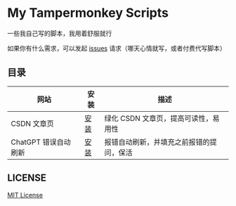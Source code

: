 # My Tampermonkey Scripts

一些我自己写的脚本，我用着舒服就行

如果你有什么需求，可以发起 [issues](https://github.com/Lete114/my-tampermonkey-scripts/issues/new) 请求（哪天心情就写，或者付费代写脚本）

## 目录

| 网站                 | 安装                                                                                          | 描述                                 |
| -------------------- | --------------------------------------------------------------------------------------------- | ------------------------------------ |
| CSDN 文章页          | [安装](https://github.com/Lete114/my-tampermonkey-scripts/raw/main/csdn/blog/article.user.js) | 绿化 CSDN 文章页，提高可读性，易用性 |
| ChatGPT 错误自动刷新 | [安装](https://github.com/Lete114/my-tampermonkey-scripts/raw/main/openai/chat/auto-reload.user.js) | 报错自动刷新，并填充之前报错的提问，保活   |

## LICENSE

[MIT License](LICENSE)

